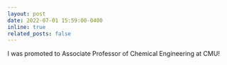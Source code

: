 ```yaml
---
layout: post
date: 2022-07-01 15:59:00-0400
inline: true
related_posts: false
---
```


I was promoted to Associate Professor of Chemical Engineering at CMU!
